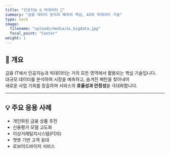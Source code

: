 ```yaml
---
title: "인공지능 & 빅데이터 🤖"
summary: "금융 데이터 분석과 예측의 핵심, AI와 빅데이터 기술"
type: tech
image:
  filename: "uploads/media/ai_bigdata.jpg"
  focal_point: "Center"
weight: 1
---
```


## 📌 개요  
금융 IT에서 인공지능과 빅데이터는 거의 모든 영역에서 활용되는 핵심 기술입니다.  
대규모 데이터를 분석하여 시장을 예측하고, 숨겨진 패턴을 찾아내어  
새로운 사업 기회를 창출하며 서비스의 **효율성과 안정성**을 극대화합니다.  

---

## 💡 주요 응용 사례  
- 개인화된 금융 상품 추천  
- 신용평가 모델 고도화  
- 이상거래탐지시스템(FDS)  
- 챗봇 기반 고객 응대  
- 로보어드바이저 서비스  